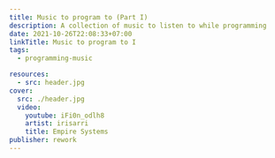 ```yaml
---
title: Music to program to (Part I)
description: A collection of music to listen to while programming
date: 2021-10-26T22:08:33+07:00
linkTitle: Music to program to I
tags:
  - programming-music

resources:
  - src: header.jpg
cover:
  src: ./header.jpg
  video:
    youtube: iFi0n_odlh8
    artist: irisarri
    title: Empire Systems
publisher: rework
---
```

